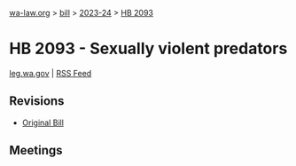 [wa-law.org](/) > [bill](/bill/) > [2023-24](/bill/2023-24/) > [HB 2093](/bill/2023-24/hb/2093/)

# HB 2093 - Sexually violent predators
[leg.wa.gov](https://app.leg.wa.gov/billsummary?BillNumber=2093&Year=2023&Initiative=false) | [RSS Feed](./rss.xml)

## Revisions
* [Original Bill](1/)

## Meetings